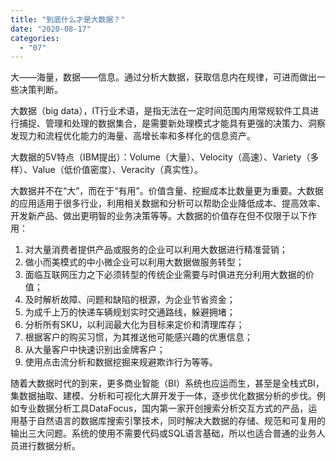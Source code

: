 ```yaml
---
title: "到底什么才是大数据？"
date: "2020-08-17"
categories: 
  - "07"
---
```


大——海量，数据——信息。通过分析大数据，获取信息内在规律，可进而做出一些决策判断。

大数据（big data），IT行业术语，是指无法在一定时间范围内用常规软件工具进行捕捉、管理和处理的数据集合，是需要新处理模式才能具有更强的决策力、洞察发现力和流程优化能力的海量、高增长率和多样化的信息资产。

大数据的5V特点（IBM提出）：Volume（大量）、Velocity（高速）、Variety（多样）、Value（低价值密度）、Veracity（真实性）。

大数据并不在“大”，而在于“有用”。价值含量、挖掘成本比数量更为重要。大数据的应用适用于很多行业，利用相关数据和分析可以帮助企业降低成本、提高效率、开发新产品、做出更明智的业务决策等等。大数据的价值存在但不仅限于以下作用：

1. 对大量消费者提供产品或服务的企业可以利用大数据进行精准营销；
2. 做小而美模式的中小微企业可以利用大数据做服务转型；
3. 面临互联网压力之下必须转型的传统企业需要与时俱进充分利用大数据的价值；
4. 及时解析故障、问题和缺陷的根源，为企业节省资金；
5. 为成千上万的快递车辆规划实时交通路线，躲避拥堵；
6. 分析所有SKU，以利润最大化为目标来定价和清理库存；
7. 根据客户的购买习惯，为其推送他可能感兴趣的优惠信息；
8. 从大量客户中快速识别出金牌客户；
9. 使用点击流分析和数据挖掘来规避欺诈行为等等。

随着大数据时代的到来，更多商业智能（BI）系统也应运而生，甚至是全栈式BI，集数据抽取、建模、分析和可视化大屏开发于一体，逐步优化数据分析的步伐。例如专业数据分析工具DataFocus，国内第一家开创搜索分析交互方式的产品，运用基于自然语言的数据库搜索引擎技术，同时解决大数据的存储、规范和可复用的输出三大问题。系统的使用不需要代码或SQL语言基础，所以也适合普通的业务人员进行数据分析。

